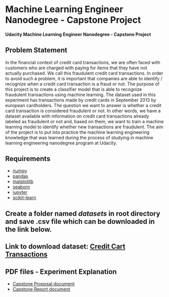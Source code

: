 # Machine Learning Engineer Nanodegree - Capstone Project

#### Udacity Machine Learning Engineer Nanodegree - Capstone Project

## Problem Statement
  In the financial context of credit card transactions, we are often faced with customers who are charged with paying for items that they have not actually purchased. We call this fraudulent credit card transactions. In order to avoid such a problem, it is important that companies are able to identify / recognize when a credit card transaction is a fraud or not.
	The purpose of this project is to create a classifier model that is able to recognize fraudulent transactions using machine learning. The dataset  used in this experiment has transactions made by credit cards in September 2013 by european cardholders.
  The question we want to answer is whether a credit card transaction is considered fraudulent or not. In other words, we have a dataset available with information on credit card transactions already labeled as fraudulent or not and, based on them, we want to train a machine learning model to identify whether new transactions are fraudulent.
  The aim of the project is to put into practice the machine learning engineering knowledge that was learned during the process of studying in machine learning engineering nanodegree program at Udacity.

## Requirements

* [numpy](https://numpy.org/)
* [pandas](https://pandas.pydata.org/)
* [matplotlib](https://matplotlib.org/)
* [seaborn](https://seaborn.pydata.org/)
* [jupyter](https://jupyter.org/)
* [scikit-learn](https://scikit-learn.org/stable/)

## Create a folder named *datasets* in root directory and save .csv file which can be downloaded in the link below.

## Link to download dataset: [Credit Cart Transactions](https://www.kaggle.com/mlg-ulb/creditcardfraud)

## PDF files - Experiment Explanation
* [Capstone Proposal document](https://github.com/viniciusdoss/ml-nandodegree-capstone-project/blob/master/pdf/Proposal.pdf)
* [Capstone Report document](https://github.com/viniciusdoss/ml-nandodegree-capstone-project/blob/master/pdf/Report.pdf)
